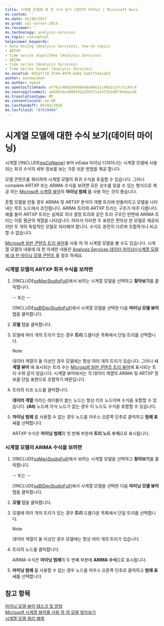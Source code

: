 ```yaml
---
title: 시계열 모델에 대 한 수식 보기 (데이터 마이닝) | Microsoft Docs
ms.custom: ''
ms.date: 03/06/2017
ms.prod: sql-server-2014
ms.reviewer: ''
ms.technology: analysis-services
ms.topic: conceptual
helpviewer_keywords:
- data mining [Analysis Services], how-to topics
- ARTXP
- time series algorithms [Analysis Services]
- ARIMA
- time series [Analysis Services]
- Time Series Viewer [Analysis Services]
ms.assetid: 825ef719-2f44-4979-be01-5a81f54e1a53
author: minewiskan
ms.author: owend
ms.openlocfilehash: eff61c469d34f084e6a0eb11c49a1c37c7cc97c4
ms.sourcegitcommit: ad4d92dce894592a259721a1571b1d8736abacdb
ms.translationtype: MT
ms.contentlocale: ko-KR
ms.lasthandoff: 08/04/2020
ms.locfileid: "87639084"
---
```

# <a name="view-the-formula-for-a-time-series-model-data-mining"></a>시계열 모델에 대한 수식 보기(데이터 마이닝)
  시계열 [!INCLUDE[msCoName](../../includes/msconame-md.md)] 뷰어 inData 마이닝 디자이너는 시계열 모델에 사용 되는 회귀 수식의 세부 정보를 보는 가장 쉬운 방법을 제공 합니다.  
  
 모델 콘텐츠를 쿼리하여 시계열 모델의 회귀 수식을 추출할 수 있습니다. 그러나 complete ARTXP 또는 ARIMA 수식을 보려면 모든 상수를 읽을 수 있는 형식으로 제공 하는 [Microsoft 시계열 뷰어](browse-a-model-using-the-microsoft-time-series-viewer.md)의 **마이닝 범례** 를 사용 하는 것이 좋습니다.  
  
 혼합 모델을 만들 경우 ARIMA 및 ARTXP 분석이 개별 트리에 만들어지고 모델을 나타내는 루트 노드에서 조인됩니다. ARIMA 트리와 ARTXP 트리는 구조가 아주 다릅니다. 예를 들어 ARTXP 트리는 실제로 의사 결정 트리와 같은 트리 구조인 반면에 ARIMA 트리는 이동 평균의 계열을 나타냅니다. 따라서 이러한 두 표현은 편의상 한 모델로 제공되지만 두 개의 독립적인 모델로 처리해야 합니다. 수식도 완전히 다르며 조합하거나 비교할 수 없습니다.  
  
 [Microsoft 일반 콘텐츠 트리 뷰어](../microsoft-generic-content-tree-viewer-data-mining.md)를 사용 하 여 시계열 모델을 볼 수도 있습니다. 시계열 모델의 내용에 대 한 자세한 내용은 [Analysis Services 데이터 마이닝&#41;&#40;시계열 모델에 대 한 마이닝 모델 콘텐츠 ](mining-model-content-for-time-series-models-analysis-services-data-mining.md)를 참조 하세요.  
  
### <a name="to-view-the-artxp-regression-formula-for-a-time-series-model"></a>시계열 모델의 ARTXP 회귀 수식을 보려면  
  
1.  [!INCLUDE[ssManStudioFull](../../includes/ssmanstudiofull-md.md)]에서 보려는 시계열 모델을 선택하고 **찾아보기**를 클릭합니다.  
  
     -- 또는 --  
  
     [!INCLUDE[ssBIDevStudioFull](../../includes/ssbidevstudiofull-md.md)]에서 시계열 모델을 선택한 다음 **마이닝 모델 뷰어** 탭을 클릭합니다.  
  
2.  **모델** 탭을 클릭합니다.  
  
3.  모델에 여러 개의 트리가 있는 경우 **트리** 드롭다운 목록에서 단일 트리를 선택합니다.  
  
    > [!NOTE]  
    >  데이터 계열이 둘 이상인 경우 모델에는 항상 여러 개의 트리가 있습니다. 그러나 **시계열 뷰어** 에 표시되는 트리 수는 [Microsoft 일반 콘텐츠 트리 뷰어](../microsoft-generic-content-tree-viewer-data-mining.md)에 표시되는 트리 수와 같지 않습니다. 시계열 뷰어에서는 각 데이터 계열의 ARIMA 및 ARTXP 정보를 단일 표현으로 조합하기 때문입니다.  
  
4.  트리의 리프 노드를 클릭합니다.  
  
     **데이터 계열** 이라는 레이블이 붙는 노드는 항상 리프 노드이며 수식을 포함할 수 있습니다. **(All)** 노드에 자식 노드가 없는 경우 이 노드도 수식을 포함할 수 있습니다.  
  
5.  **마이닝 범례** 를 사용할 수 없는 경우 노드를 마우스 오른쪽 단추로 클릭하고 **범례 표시**를 선택합니다.  
  
     ARTXP 수식은 **마이닝 범례**의 첫 번째 부분에 **트리 노드 수식**으로 표시됩니다.  
  
### <a name="to-view-the-arima-formula-for-a-time-series-model"></a>시계열 모델의 ARIMA 수식을 보려면  
  
1.  [!INCLUDE[ssManStudioFull](../../includes/ssmanstudiofull-md.md)]에서 보려는 시계열 모델을 선택하고 **찾아보기**를 클릭합니다.  
  
     -- 또는 --  
  
     [!INCLUDE[ssBIDevStudioFull](../../includes/ssbidevstudiofull-md.md)]에서 시계열 모델을 선택한 다음 **마이닝 모델 뷰어** 탭을 클릭합니다.  
  
2.  **모델** 탭을 클릭합니다.  
  
3.  모델에 여러 개의 트리가 있는 경우 **트리** 드롭다운 목록에서 단일 트리를 선택합니다.  
  
    > [!NOTE]  
    >  데이터 계열이 둘 이상인 경우 모델에는 항상 여러 개의 트리가 있습니다.  
  
4.  트리의 노드를 클릭합니다.  
  
     ARIMA 수식은 **마이닝 범례**의 두 번째 부분에 **ARIMA 수식**으로 표시됩니다.  
  
5.  **마이닝 범례** 를 사용할 수 없는 경우 노드를 마우스 오른쪽 단추로 클릭하고 **범례 표시**를 선택합니다.  
  
## <a name="see-also"></a>참고 항목  
 [마이닝 모델 뷰어 태스크 및 방법](mining-model-viewer-tasks-and-how-tos.md)   
 [Microsoft 시계열 뷰어를 사용 하 여 모델 찾아보기](browse-a-model-using-the-microsoft-time-series-viewer.md)   
 [시계열 모델 쿼리 예제](time-series-model-query-examples.md)  
  
  
